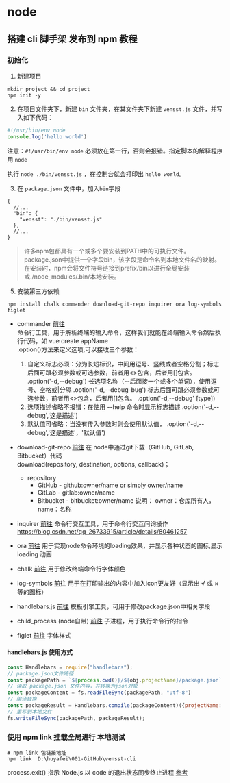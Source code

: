 # node

## 搭建 cli 脚手架 发布到 npm 教程

### 初始化

1. 新建项目
```shell
mkdir project && cd project
npm init -y
```

2. 在项目文件夹下，新建 `bin` 文件夹，在其文件夹下新建 `vensst.js` 文件，并写入如下代码：
```js
#!/usr/bin/env node
console.log('hello world')
```
注意：`#!/usr/bin/env node` 必须放在第一行，否则会报错。指定脚本的解释程序用 `node`

执行 `node ./bin/vensst.js` ，在控制台就会打印出 `hello world`。

3. 在 `package.json` 文件中，加入`bin`字段
```text
{
  //...
  "bin": {
    "vensst": "./bin/vensst.js"
  },
  //...
}
```
>许多npm包都具有一个或多个要安装到PATH中的可执行文件。package.json中提供一个字段bin，该字段是命令名到本地文件名的映射。在安装时，npm会将文件符号链接到prefix/bin以进行全局安装或./node_modules/.bin/本地安装。

5. 安装第三方依赖
```shell
npm install chalk commander download-git-repo inquirer ora log-symbols figlet
```
- commander [前往](https://github.com/tj/commander.js/blob/master/Readme_zh-CN.md)  
  命令行工具，用于解析终端的输入命令，这样我们就能在终端输入命令然后执行代码，如 vue create appName  
  .option()方法来定义选项,可以接收三个参数：
  1. 自定义标志必须：分为长短标识，中间用逗号、竖线或者空格分割；标志后面可跟必须参数或可选参数，前者用<>包含，后者用[]包含。
     .option('-d,--debug')
     长选项名称（--后面接一个或多个单词），使用逗号、空格或|分隔
     .option('-d,--debug-bug')
     标志后面可跟必须参数或可选参数，前者用<>包含，后者用[]包含。
     .option('-d,--debug' [type])
  2. 选项描述省略不报错：在使用 --help 命令时显示标志描述
     .option('-d,--debug','这是描述')
  3. 默认值可省略：当没有传入参数时则会使用默认值，
     .option('-d,--debug','这是描述'，'默认值')

- download-git-repo [前往](https://github.com/JessonL/download-git-repo)
  在 node中通过git下载（GitHub, GitLab, Bitbucket）代码  
  download(repository, destination, options, callback)；
  - repository 
    - GitHub - github:owner/name or simply owner/name
    - GitLab - gitlab:owner/name
    - Bitbucket - bitbucket:owner/name
    说明：  owner：仓库所有人，name：名称


- inquirer [前往](https://github.com/SBoudrias/Inquirer.js#readme)
  命令行交互工具，用于命令行交互问询操作
  https://blog.csdn.net/qq_26733915/article/details/80461257

- ora [前往](https://github.com/sindresorhus/ora#readme)
  用于实现node命令环境的loading效果，并显示各种状态的图标,显示 loading 动画

- chalk [前往](https://github.com/chalk/chalk#readme)
  用于修改终端命令行字体颜色

- log-symbols [前往](https://github.com/sindresorhus/log-symbols)
  用于在打印输出的内容中加入icon更友好（显示出 √ 或 × 等的图标）

- handlebars.js [前往](https://handlebarsjs.com/zh/guide)
  模板引擎工具，可用于修改package.json中相关字段

- child_process (node自带) [前往](https://nodejs.cn/api/child_process.html)
  子进程，用于执行命令行的指令

- figlet [前往](https://github.com/patorjk/figlet.js#readme)
  字体样式

  
#### handlebars.js 使用方式

```js
const Handlebars = require("handlebars");
// package.json文件路径
const packagePath = `${process.cwd()}/${obj.projectName}/package.json`  
// 读取 package.json 文件内容，并转换为json对象
const packageContent = fs.readFileSync(packagePath, "utf-8")
// 编译替换
const packageResult = Handlebars.compile(packageContent)({projectName: obj.projectName, version: "0.1.0"})
// 重写到本地文件
fs.writeFileSync(packagePath, packageResult);
```


### 使用 npm link 挂载全局进行 本地测试

```shell
# npm link 包链接地址
npm link  D:\huyafei\001-GitHub\vensst-cli
```

process.exit()
指示 Node.js 以 code 的退出状态同步终止进程 [参考](http://nodejs.cn/api/process/process_exit_code.html)


